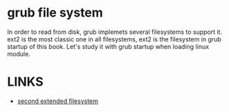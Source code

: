 # grub file system

In order to read from disk, grub implemets several filesystems to support it. ext2 is the most classic one in all filesystems, ext2 is the filesystem in grub startup of this book. Let's study it with grub startup when loading linux module.

# LINKS
  * [second extended filesystem](https://en.wikipedia.org/wiki/Ext2)
